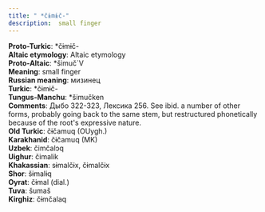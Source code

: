 ```yaml
---
title: " *čɨmɨč-"
description:  small finger
---
```


<strong>Proto-Turkic</strong>:  *čɨmɨč-<br>
<strong>Altaic etymology</strong>:  Altaic etymology<br>
<strong> Proto-Altaic</strong>:  *šimuč`V<br>
<strong>Meaning</strong>:  small finger<br>
<strong>Russian meaning</strong>:  мизинец<br>
<strong>Turkic</strong>:  *čɨmɨč-<br>
<strong>Tungus-Manchu</strong>:  *šimučken<br>
<strong>Comments</strong>:  Дыбо 322-323, Лексика 256. See ibid. a number of other forms, probably going back to the same stem, but restructured phonetically because of the root's expressive nature.<br>
<strong>Old Turkic</strong>:  čɨčamuq (OUygh.)<br>
<strong>Karakhanid</strong>:  čɨčamuq (MK)<br>
<strong>Uzbek</strong>:  čimčalɔq<br>
<strong>Uighur</strong>:  čimalik<br>
<strong>Khakassian</strong>:  sɨmalčɨx, čɨmalčɨx<br>
<strong>Shor</strong>:  šɨmalɨq<br>
<strong>Oyrat</strong>:  čɨmal (dial.)<br>
<strong>Tuva</strong>:  šumaš<br>
<strong>Kirghiz</strong>:  čɨmčalaq<br>


